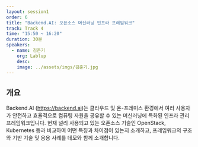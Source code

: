 ```yaml
---
layout: session1
order: 6
title: "Backend.AI: 오픈소스 머신러닝 인프라 프레임워크"
track: Track 4
time: "15:50 ~ 16:20"
duration: 30분
speakers:
  - name: 김준기
    org: Lablup
    desc: 
    image: ../assets/imgs/김준기.jpg
---
```


## 개요

Backend.AI (https://backend.ai)는 클라우드 및 온-프레미스 환경에서 여러 사용자가 안전하고 효율적으로 컴퓨팅 자원을 공유할 수 있는 머신러닝에 특화된 인프라 관리 프레임워크입니다.
현재 널리 사용되고 있는 오픈소스 기술인 OpenStack, Kubernetes 등과 비교하여 어떤 특징과 차이점이 있는지 소개하고, 프레임워크의 구조와 기반 기술 및 응용 사례를 데모와 함께 소개합니다.
